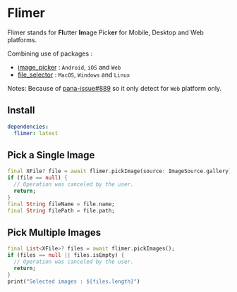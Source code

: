 # Flimer
Flimer stands for **Fl**utter **Im**age Pick**er** for Mobile, Desktop and Web platforms.

Combining use of packages :
* [image_picker](https://pub.dev/packages/image_picker) : `Android`, `iOS` and `Web`
* [file_selector](https://pub.dev/packages/file_selector) : `MacOS`, `Windows` and `Linux`

Notes:  Because of [pana-issue#889](https://github.com/dart-lang/pana/issues/889) so it only detect for `Web` platform only.

## Install
```yaml
dependencies:
  flimer: latest
```

## Pick a Single Image

```dart
final XFile? file = await flimer.pickImage(source: ImageSource.gallery);
if (file == null) {
  // Operation was canceled by the user.
  return;
}
final String fileName = file.name;
final String filePath = file.path;
```

## Pick Multiple Images

```dart
final List<XFile>? files = await flimer.pickImages();
if (files == null || files.isEmpty) {
  // Operation was canceled by the user.
  return;
}
print("Selected images : ${files.length}")
```

